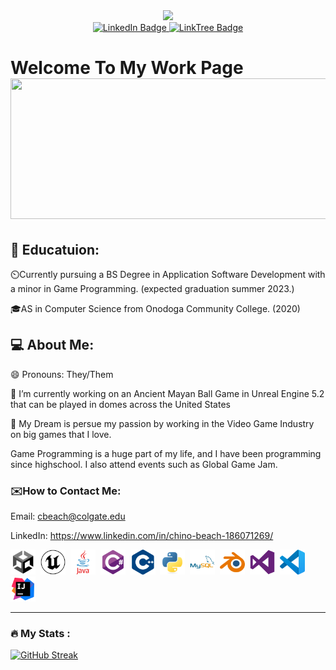 
<!--
**ChinoBeach-Colgate/ChinoBeach-Colgate** is a ✨ _special_ ✨ repository because its `README.md` (this file) appears on your GitHub profile.

Here are some ideas to get you started:

- 🔭 I’m currently working on ...
- 🌱 I’m currently learning ...
- 👯 I’m looking to collaborate on ...
- 🤔 I’m looking for help with ...
- 💬 Ask me about ...
- 📫 How to reach me: ...
- 😄 Pronouns: ...
- ⚡ Fun fact: ...
-->

<div id="header" align="center">
  <img src="https://media.giphy.com/media/IeXiV1IBhvMQZQYS8b/giphy.gif" width="100"/>
</div>

<div id="badges" align="center">
  <a href="https://www.linkedin.com/in/chino-beach-186071269/">
    <img src="https://img.shields.io/badge/LinkedIn-blue?style=for-the-badge&logo=linkedin&logoColor=white" alt="LinkedIn Badge"/>
  </a>
  <a href="https://linktr.ee/chinobeach">
    <img src="https://img.shields.io/badge/LinkTree-green?logo=Linktree&logoColor=white&style=for-the-badge" alt="LinkTree Badge"/>
  </a>
</div>

<h1>
  Welcome To My Work Page
  <img src= "https://media.giphy.com/media/cmSu7jhtA2s2JPGfWr/giphy.gif" width="3000" height="225"/>
</div>

## 📖 Educatuion:

⏲️Currently pursuing a BS Degree in Application Software Development with a minor in Game Programming. (expected graduation summer 2023.)

🎓AS in Computer Science from Onodoga Community College. (2020)

## 💻 About Me:
😄 Pronouns: They/Them

🔭 I’m currently working on an Ancient Mayan Ball Game in Unreal Engine 5.2 that can be played in domes across the United States

🌌 My Dream is persue my passion by working in the Video Game Industry on big games that I love. 

Game Programming is a huge part of my life, and I have been programming since highschool. I also attend events such as Global Game Jam.

### ✉️How to Contact Me:

Email: cbeach@colgate.edu

LinkedIn: https://www.linkedin.com/in/chino-beach-186071269/ 


<div>
  <img src="https://github.com/devicons/devicon/blob/master/icons/unity/unity-original.svg" title="Unity" alt="unity" width="40" height="40"/>&nbsp;
  <img src="https://github.com/devicons/devicon/blob/master/icons/unrealengine/unrealengine-original.svg" title="Unreal Engine" alt="UE" width="40" height="40"/>&nbsp;
  <img src="https://github.com/devicons/devicon/blob/master/icons/java/java-original-wordmark.svg" title="Java" alt="Java" width="40" height="40"/>&nbsp;
  <img src="https://github.com/devicons/devicon/blob/master/icons/csharp/csharp-original.svg" title="C#" alt="Csharp" width="40" height="40"/>&nbsp;
  <img src="https://github.com/devicons/devicon/blob/master/icons/cplusplus/cplusplus-plain.svg" title="C++" alt="Cplusplus" width="40" height="40"/>&nbsp;
  <img src="https://github.com/devicons/devicon/blob/master/icons/python/python-original.svg" title="Python" alt="python" width="40" height="40"/>&nbsp;
  <img src="https://github.com/devicons/devicon/blob/master/icons/mysql/mysql-original-wordmark.svg" title="MySQL" alt="mysql" width="40" height="40"/>&nbsp;
  <img src="https://github.com/devicons/devicon/blob/master/icons/blender/blender-original.svg" title="Blender" alt="blender" width="40" height="40"/>&nbsp;
  <img src="https://github.com/devicons/devicon/blob/master/icons/visualstudio/visualstudio-plain.svg" title="VisualStudio" alt="VS" width="40" height="40"/>&nbsp;
  <img src="https://github.com/devicons/devicon/blob/master/icons/vscode/vscode-original.svg" title="VisualStudioCode" alt="VSCode" width="40" height="40"/>&nbsp;
  <img src="https://github.com/devicons/devicon/blob/master/icons/intellij/intellij-original.svg" title="IntelliJ" alt="intJ" width="40" height="40"/>&nbsp;
  
</div>

---

### :fire: My Stats :
[![GitHub Streak](https://streak-stats.demolab.com?user=ChinoBeach-Colgate&hide_border=true&exclude_days=Sun%2CSat&background=821019&dates=D2D4D6&stroke=5A646E&sideNums=D2D4D6&ring=5A646E&currStreakNum=F0AA00&excludeDaysLabel=D2D4D6&sideLabels=000000)](https://git.io/streak-stats)

